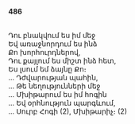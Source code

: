**486**

\
Դու բնակվում ես իմ մեջ\
Եվ առաջնորդում ես ինձ\
Քո խորհուրդներով,\
Դու քայլում ես միշտ ինձ հետ,\
Ես լսում եմ ձայնը Քո։\
 ... Դժվարության պահին,\
 ... Թե նեղությունների մեջ\
 ... Մխիթարում ես իմ հոգին\
 ... Եվ օրհնություն պարգևում,\
 ... Սուրբ Հոգի (2), Մխիթարիչ։ (2)

